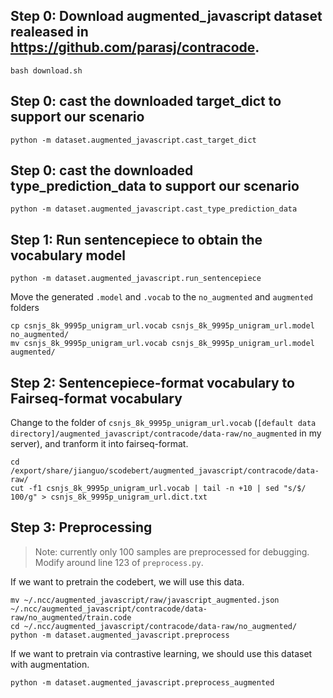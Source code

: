 
## Step 0: Download augmented_javascript dataset realeased in https://github.com/parasj/contracode. 
```
bash download.sh 
```

## Step 0: cast the downloaded target_dict to support our scenario
```
python -m dataset.augmented_javascript.cast_target_dict 
```

## Step 0: cast the downloaded type_prediction_data to support our scenario
```
python -m dataset.augmented_javascript.cast_type_prediction_data
```


## Step 1: Run sentencepiece to obtain the vocabulary model

```
python -m dataset.augmented_javascript.run_sentencepiece
```

Move the generated `.model` and `.vocab` to the `no_augmented` and `augmented` folders

```
cp csnjs_8k_9995p_unigram_url.vocab csnjs_8k_9995p_unigram_url.model no_augmented/
mv csnjs_8k_9995p_unigram_url.vocab csnjs_8k_9995p_unigram_url.model augmented/
```


## Step 2: Sentencepiece-format vocabulary to Fairseq-format vocabulary

Change to the folder of `csnjs_8k_9995p_unigram_url.vocab` (`[default data directory]/augmented_javascript/contracode/data-raw/no_augmented` in my server), and tranform it into fairseq-format.

```
cd /export/share/jianguo/scodebert/augmented_javascript/contracode/data-raw/
cut -f1 csnjs_8k_9995p_unigram_url.vocab | tail -n +10 | sed "s/$/ 100/g" > csnjs_8k_9995p_unigram_url.dict.txt
```



## Step 3: Preprocessing
> Note: currently only 100 samples are preprocessed for debugging. Modify around line 123 of ```preprocess.py```.

If we want to pretrain the codebert, we will use this data.
```
mv ~/.ncc/augmented_javascript/raw/javascript_augmented.json ~/.ncc/augmented_javascript/contracode/data-raw/no_augmented/train.code
cd ~/.ncc/augmented_javascript/contracode/data-raw/no_augmented/
python -m dataset.augmented_javascript.preprocess
```

If we want to pretrain via contrastive learning, we should use this dataset with augmentation.
```
python -m dataset.augmented_javascript.preprocess_augmented
```

